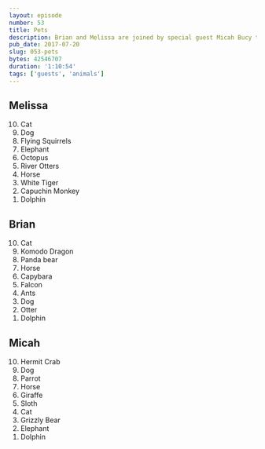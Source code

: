 ```yaml
---
layout: episode
number: 53
title: Pets
description: Brian and Melissa are joined by special guest Micah Bucy to talk about their top ten choices for a pet (if money were no object and they had servants to actually take care of the pet). 
pub_date: 2017-07-20
slug: 053-pets
bytes: 42546707
duration: '1:10:54'
tags: ['guests', 'animals']
---
```


<h2>Melissa</h2>
<ol reversed>
<li>Cat</li>
<li>Dog</li>
<li>Flying Squirrels</li>
<li>Elephant</li>
<li>Octopus</li>
<li>River Otters</li>
<li>Horse</li>
<li>White Tiger</li>
<li>Capuchin Monkey</li>
<li>Dolphin</li>
</ol>

<h2>Brian</h2>
<ol reversed>
<li>Cat</li>
<li>Komodo Dragon</li>
<li>Panda bear</li>
<li>Horse</li>
<li>Capybara</li>
<li>Falcon</li>
<li>Ants</li>
<li>Dog</li>
<li>Otter</li>
<li>Dolphin</li>
</ol>

<h2>Micah</h2>
<ol reversed>
<li>Hermit Crab</li>
<li>Dog</li>
<li>Parrot</li>
<li>Horse</li>
<li>Giraffe</li>
<li>Sloth</li>
<li>Cat</li>
<li>Grizzly Bear</li>
<li>Elephant</li>
<li>Dolphin</li>
</ol>